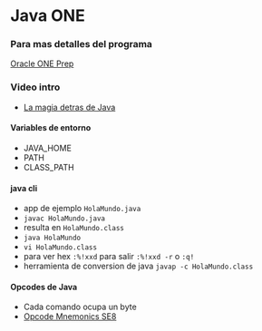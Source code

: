 # Java ONE

### Para mas detalles del programa 
[Oracle ONE Prep](https://github.com/ferthelet/one)

### Video intro
+ [La magia detras de Java](https://www.youtube.com/watch?v=GrEO8nZzyZM)

#### Variables de entorno
+ JAVA_HOME
+ PATH
+ CLASS_PATH

#### java cli
+ app de ejemplo `HolaMundo.java`
+ `javac HolaMundo.java`
+ resulta en `HolaMundo.class`
+ `java HolaMundo`
+ `vi HolaMundo.class`
 + para ver hex `:%!xxd` para salir `:%!xxd -r` o `:q!`
+ herramienta de conversion de java `javap -c HolaMundo.class`

#### Opcodes de Java
+ Cada comando ocupa un byte
+ [Opcode Mnemonics SE8](https://docs.oracle.com/javase/specs/jvms/se8/html/jvms-7.html)
